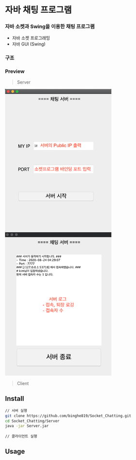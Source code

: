 # 자바 채팅 프로그램

### 자바 소켓과 Swing을 이용한 채팅 프로그램  

* 자바 소켓 프로그래밍
* 자바 GUI (Swing)

  

### 구조  

  





  

  

### Preview

> Server

<img src="./image/Server_1.png" alt="Server_1" width="350" />

<img src="./image/Server_2.png" alt="Server_2" width="350" />

  

> Client







  

##  Install

```bash
// 서버 실행
git clone https://github.com/binghe819/Socket_Chatting.git
cd Socket_Chatting/Server
java -jar Server.jar

// 클라이언트 실행
```







  

## Usage











